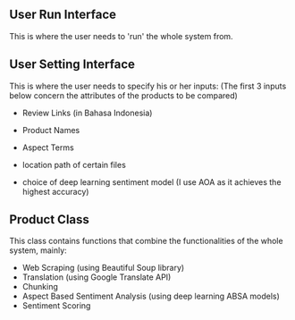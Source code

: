 ## User Run Interface

This is where the user needs to 'run' the whole system from.


## User Setting Interface

This is where the user needs to specify his or her inputs:
(The first 3 inputs below concern the attributes of the products to be compared)
- Review Links (in Bahasa Indonesia)
- Product Names
- Aspect Terms

- location path of certain files
- choice of deep learning sentiment model (I use AOA as it achieves the highest accuracy)

## Product Class

This class contains functions that combine the functionalities of the whole system, mainly:
- Web Scraping (using Beautiful Soup library)
- Translation (using Google Translate API)
- Chunking
- Aspect Based Sentiment Analysis (using deep learning ABSA models)
- Sentiment Scoring
